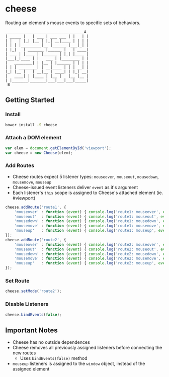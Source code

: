 # cheese
Routing an element's mouse events to specific sets of behaviors.

```
___________________________________A 
| _____ |   | ___ | ___ ___ | |   | |
| |   | |_| |__ | |_| __|____ | | | |
| | | |_________|__ |______ |___|_| |
| |_|   | _______ |______ |   | ____|
| ___ | |____ | |______ | |_| |____ |
|___|_|____ | |   ___ | |________ | |
|   ________| | |__ | |______ | | | |
| | | ________| | __|____ | | | __| |
|_| |__ |   | __|__ | ____| | |_| __|
|   ____| | |____ | |__ |   |__ |__ |
| |_______|_______|___|___|___|_____|
 B
```



Getting Started
----------------------------
### Install
```bash
bower install -S cheese
```


### Attach a DOM element
```javascript
var elem = document.getElementById('viewport');
var cheese = new Cheese(elem);
```


### Add Routes
- Cheese routes expect 5 listener types: `mouseover`, `mouseout`, `mousedown`, `mousemove`, `mouseup`
- Cheese-issued event listeners deliver `event` as it's argument
- Each listener's `this` scope is assigned to Cheese's attached element (ie. #viewport)

```javascript
cheese.addRoute('route1', {
    'mouseover' : function (event) { console.log('route1: mouseover', event.clientX, event.clientY); },
    'mouseout'  : function (event) { console.log('route1: mouseout', event.clientX, event.clientY); },
    'mousedown' : function (event) { console.log('route1: mousedown', event.clientX, event.clientY); },
    'mousemove' : function (event) { console.log('route1: mousemove', event.clientX, event.clientY); },
    'mouseup'   : function (event) { console.log('route1: mouseup', event.clientX, event.clientY); }
});
cheese.addRoute('route2', {
    'mouseover' : function (event) { console.log('route2: mouseover', event.clientX, event.clientY); },
    'mouseout'  : function (event) { console.log('route2: mouseout', event.clientX, event.clientY); },
    'mousedown' : function (event) { console.log('route2: mousedown', event.clientX, event.clientY); },
    'mousemove' : function (event) { console.log('route2: mousemove', event.clientX, event.clientY); },
    'mouseup'   : function (event) { console.log('route2: mouseup', event.clientX, event.clientY); }
});
```


### Set Route
```javascript
cheese.setMode('route2');
```


### Disable Listeners
```javascript
cheese.bindEvents(false);
```



Important Notes
----------------------------
- Cheese has no outside dependences
- Cheese removes all previously assigned listeners before connecting the new routes
    - Uses `bindEvents(false)` method
- `mouseup` listeners is assigned to the `window` object, instead of the assigned element

